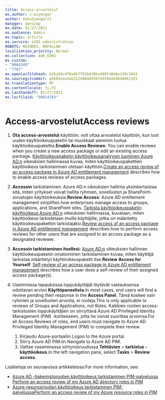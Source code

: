 ```yaml
---
title: Access-arvostelut
ms.author: v-aiyengar
author: AshaIyengar21
manager: dansimp
ms.date: 01/27/2021
ms.audience: Admin
ms.topic: article
ms.service: o365-administration
ROBOTS: NOINDEX, NOFOLLOW
localization_priority: Normal
ms.collection: Adm_O365
ms.custom:
- "9004349"
- "7767"
ms.openlocfilehash: b2ba50c4f8e667f81b638ba480fa846e149c3d43
ms.sourcegitcommit: eb685eea3ab312d404d55bfd5594a5d6d68811d1
ms.translationtype: MT
ms.contentlocale: fi-FI
ms.lasthandoff: 01/27/2021
ms.locfileid: "50014783"
---
```

# <a name="access-reviews"></a><span data-ttu-id="3c220-102">Access-arvostelut</span><span class="sxs-lookup"><span data-stu-id="3c220-102">Access reviews</span></span>

1. <span data-ttu-id="3c220-103">**Ota access-arvostelut** käyttöön: voit ottaa arvostelut käyttöön, kun luot uuden käyttöoikeuspaketin tai muokkaat aiemmin luotua käyttöoikeuspakettia.</span><span class="sxs-lookup"><span data-stu-id="3c220-103">**Enable Access Reviews**: You can enable reviews when you create a new access package or edit an existing access package.</span></span> <span data-ttu-id="3c220-104">[Käyttöoikeuspaketin käyttöoikeusanalyysin luominen Azure AD:n](https://docs.microsoft.com/azure/active-directory/governance/entitlement-management-access-reviews-create) oikeuksien hallinnassa kuvaa, miten käyttöoikeuspakettien käyttöoikeus tarkistaminen otetaan käyttöön.</span><span class="sxs-lookup"><span data-stu-id="3c220-104">[Create an access review of an access package in Azure AD entitlement management](https://docs.microsoft.com/azure/active-directory/governance/entitlement-management-access-reviews-create) describes how to enable access reviews of access packages.</span></span>

1. <span data-ttu-id="3c220-105">**Accessin** tarkistaminen: Azure AD:n oikeuksien hallinta yksinkertaistaa sitä, miten yritykset voivat hallita ryhmien, sovellusten ja SharePoint-sivustojen käyttöoikeuksia.</span><span class="sxs-lookup"><span data-stu-id="3c220-105">**Review Access**: Azure AD entitlement management simplifies how enterprises manage access to groups, applications, and SharePoint sites.</span></span> <span data-ttu-id="3c220-106">[Tarkista käyttöoikeuspaketin käyttöoikeus Azure AD:n](https://docs.microsoft.com/azure/active-directory/governance/entitlement-management-access-reviews-create) oikeuksien hallinnassa, kuvataan, miten käyttöoikeus tarkistetaan muille käyttäjille, jotka on määritetty käyttöoikeuspakettiin tarkistajaksi.</span><span class="sxs-lookup"><span data-stu-id="3c220-106">[Review access of an access package in Azure AD entitlement management](https://docs.microsoft.com/azure/active-directory/governance/entitlement-management-access-reviews-create) describes how to perform access reviews for other users that are assigned to an access package as a designated reviewer.</span></span>

1. <span data-ttu-id="3c220-107">**Accessin tarkistaminen itsellesi:** [Azure AD:n](https://docs.microsoft.com/azure/active-directory/governance/entitlement-management-access-reviews-self-review) oikeuksien hallinnan käyttöoikeuspaketin omatoiminen tarkistaminen kuvaa, miten käyttäjä tarkistaa määritetyt käyttöoikeuspaketit itse.</span><span class="sxs-lookup"><span data-stu-id="3c220-107">**Review Access for Yourself**: [Self-review of an access package in Azure AD entitlement management](https://docs.microsoft.com/azure/active-directory/governance/entitlement-management-access-reviews-self-review) describes how a user does a self-review of their assigned access package(s).</span></span>

1. <span data-ttu-id="3c220-108">Useimmissa tapauksissa loppukäyttäjät löytävät vastauksensa odottavan arvion **Käyttöpaneelista.**</span><span class="sxs-lookup"><span data-stu-id="3c220-108">In most cases, end users will find a review pending their response in the **Access Panel**.</span></span> <span data-ttu-id="3c220-109">Tämä koskee vain ryhmien ja sovellusten arvioita, ei rooleja.</span><span class="sxs-lookup"><span data-stu-id="3c220-109">This is only applicable to reviews of Groups and Applications, not Roles.</span></span> <span data-ttu-id="3c220-110">Kaikkien roolien access-tarkistusten loppukäyttäjien on siirryttävä Azure AD Privileged Identity Management (PIM) -kohteeseen, jotta he voivat suorittaa arvionsa.</span><span class="sxs-lookup"><span data-stu-id="3c220-110">For all Access Reviews of roles, end users must navigate to Azure AD Privileged Identity Management (PIM) to complete their review.</span></span>

    1. <span data-ttu-id="3c220-111">Kirjaudu Azure-portaaliin.</span><span class="sxs-lookup"><span data-stu-id="3c220-111">Logon to the Azure portal.</span></span>
    2. <span data-ttu-id="3c220-112">Siirry Azure AD PIM:iin.</span><span class="sxs-lookup"><span data-stu-id="3c220-112">Navigate to Azure AD PIM.</span></span>
    3. <span data-ttu-id="3c220-113">Valitse vasemmassa siirtymisruudussa **Tehtävien**  >  **tarkistus -käyttöoikeus.**</span><span class="sxs-lookup"><span data-stu-id="3c220-113">In the left navigation pane, select **Tasks** > **Review access**.</span></span>
    
<span data-ttu-id="3c220-114">Lisätietoja on seuraavissa artikkeleissa:</span><span class="sxs-lookup"><span data-stu-id="3c220-114">For more information, see:</span></span>

- [<span data-ttu-id="3c220-115">Azure AD -hakemistoroolien käyttöoikeus tarkistaminen PIM-palvelussa </span><span class="sxs-lookup"><span data-stu-id="3c220-115">Perform an access review of my Azure AD directory roles in PIM </span></span>](https://docs.microsoft.com/azure/active-directory/privileged-identity-management/pim-how-to-perform-security-review/)
- [<span data-ttu-id="3c220-116">Azure-resurssiroolien käyttöoikeus tarkistaminen PIM-palvelussa</span><span class="sxs-lookup"><span data-stu-id="3c220-116">Perform an access review of my Azure resource roles in PIM</span></span>](https://docs.microsoft.com/azure/active-directory/privileged-identity-management/pim-resource-roles-perform-access-review/)
